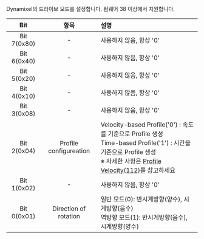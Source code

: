 Dynamixel의 드라이브 모드를 설정합니다. 펌웨어 38 이상에서 지원합니다.

| Bit         | 항목                   | 설명                                                                                                                                                                           |
|:-----------:|:----------------------:|:-------------------------------------------------------------------------------------------------------------------------------------------------------------------------------|
| Bit 7(0x80) | -                      | 사용하지 않음, 항상 '0'                                                                                                                                                        |
| Bit 6(0x40) | -                      | 사용하지 않음, 항상 '0'                                                                                                                                                        |
| Bit 5(0x20) | -                      | 사용하지 않음, 항상 '0'                                                                                                                                                        |
| Bit 4(0x10) | -                      | 사용하지 않음, 항상 '0'                                                                                                                                                        |
| Bit 3(0x08) | -                      | 사용하지 않음, 항상 '0'                                                                                                                                                        |
| Bit 2(0x04) | Profile configureation | Velocity-based Profile('0') : 속도를 기준으로 Profile 생성<br />Time-based Profile('1') : 시간을 기준으로 Profile 생성<br />※ 자세한 사항은 [Profile Velocity(112)](#profile-velocity112)를 참고하세요 |
| Bit 1(0x02) | -                      | 사용하지 않음, 항상 '0'                                                                                                                                                        |
| Bit 0(0x01) | Direction of rotation  | 일반 모드(0): 반시계방향(양수), 시계방향(음수)<br />역방향 모드(1): 반시계방향(음수), 시계방향(양수)                                                                           |
